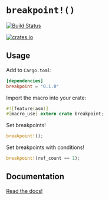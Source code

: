 # `breakpoint!()`

[![Build Status](https://travis-ci.org/fitzgen/breakpoint-rs.png?branch=master)](https://travis-ci.org/fitzgen/breakpoint-rs)

[![crates.io](http://meritbadge.herokuapp.com/breakpoint)](https://crates.io/crates/breakpoint)

## Usage

Add to `Cargo.toml`:

```toml
[dependencies]
breakpoint = "0.1.0"
```

Import the macro into your crate:

```rust
#![feature(asm)]
#[macro_use] extern crate breakpoint;
```

Set breakpoints!

```rust
breakpoint!();
```

Set breakpoints with conditions!

```rust
breakpoint!(ref_count == 1);
```

## Documentation

[Read the docs!](https://fitzgen.github.io/breakpoint-rs/breakpoint/index.html)
